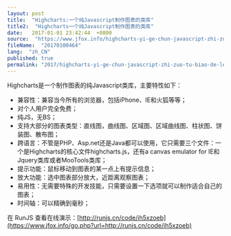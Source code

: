 ```yaml
---
layout: post
title:  "Highcharts:一个纯Javascript制作图表的类库"
title2:  "Highcharts一个纯Javascript制作图表的类库"
date:   2017-01-01 23:42:44  +0800
source:  "https://www.jfox.info/highcharts-yi-ge-chun-javascript-zhi-zuo-tu-biao-de-lei-ku.html"
fileName:  "20170100464"
lang:  "zh_CN"
published: true
permalink: "2017/highcharts-yi-ge-chun-javascript-zhi-zuo-tu-biao-de-lei-ku.html"
---
```




Highcharts是一个制作图表的纯Javascript类库，主要特性如下：

- 兼容性：兼容当今所有的浏览器，包括iPhone、IE和火狐等等；
- 对个人用户完全免费；
- 纯JS，无BS；
- 支持大部分的图表类型：直线图，曲线图、区域图、区域曲线图、柱状图、饼装图、散布图；
- 跨语言：不管是PHP、Asp.net还是Java都可以使用，它只需要三个文件：一个是Highcharts的核心文件highcharts.js，还有a canvas emulator for IE和Jquery类库或者MooTools类库；
- 提示功能：鼠标移动到图表的某一点上有提示信息；
- 放大功能：选中图表部分放大，近距离观察图表；
- 易用性：无需要特殊的开发技能，只需要设置一下选项就可以制作适合自己的图表；
- 时间轴：可以精确到毫秒；

在 RunJS 查看在线演示：[http://runjs.cn/code/ih5xzoeb](https://www.jfox.info/go.php?url=http://runjs.cn/code/ih5xzoeb)
